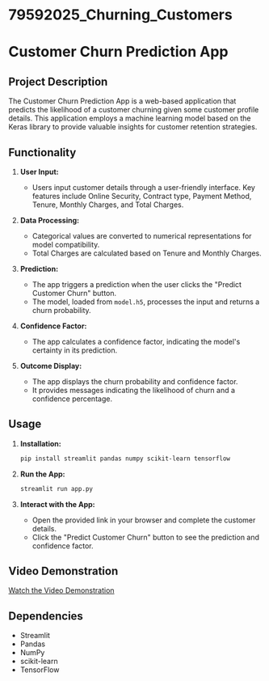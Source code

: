 # 79592025_Churning_Customers
# Customer Churn Prediction App

## Project Description

The Customer Churn Prediction App is a web-based application that predicts the likelihood of a customer churning given some customer profile details. This application employs a machine learning model based on the Keras library to provide valuable insights for customer retention strategies.

## Functionality

1. **User Input:**
   - Users input customer details through a user-friendly interface. Key features include Online Security, Contract type, Payment Method, Tenure, Monthly Charges, and Total Charges.

2. **Data Processing:**
   - Categorical values are converted to numerical representations for model compatibility.
   - Total Charges are calculated based on Tenure and Monthly Charges.

3. **Prediction:**
   - The app triggers a prediction when the user clicks the "Predict Customer Churn" button.
   - The model, loaded from `model.h5`, processes the input and returns a churn probability.

4. **Confidence Factor:**
   - The app calculates a confidence factor, indicating the model's certainty in its prediction.

5. **Outcome Display:**
   - The app displays the churn probability and confidence factor.
   - It provides messages indicating the likelihood of churn and a confidence percentage.

## Usage

1. **Installation:**
   ```bash
   pip install streamlit pandas numpy scikit-learn tensorflow
   ```

2. **Run the App:**
   ```bash
   streamlit run app.py
   ```

3. **Interact with the App:**
   - Open the provided link in your browser and complete the customer details.
   - Click the "Predict Customer Churn" button to see the prediction and confidence factor.

## Video Demonstration

[Watch the Video Demonstration](https://youtu.be/fPnywL4aGkI)

## Dependencies

- Streamlit
- Pandas
- NumPy
- scikit-learn
- TensorFlow


